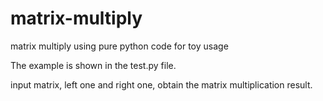 # matrix-multiply
matrix multiply using pure python code for toy usage

The example is shown in the test.py file.

input matrix, left one and right one, obtain the matrix multiplication result.
